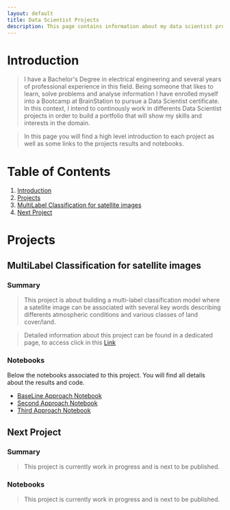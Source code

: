 ```yaml
---
layout: default
title: Data Scientist Projects
description: This page contains information about my data scientist projects
---
```


# Introduction
> I have a Bachelor's Degree in electrical engineering and several years of professional experience in this field. Being someone that likes to learn, solve problems and analyse information I have enrolled myself into a Bootcamp at BrainStation to pursue a Data Scientist certificate. In this context, I intend to continously work in differents Data Scientist projects in order to build a portfolio that will show my skills and interests in the domain.

> In this page you will find a high level introduction to each project as well as some links to the projects results and notebooks. 

# Table of Contents

1. [Introduction](#Introduction)
2. [Projects](#Projects)
3. [MultiLabel Classification for satellite images](#MultiLabel-Classification-for-satellite-images)
4. [Next Project](#Next-Project)

# Projects
## MultiLabel Classification for satellite images
### Summary
> This project is about building a multi-label classification model where a satellite image can be associated with several key words describing differents atmospheric conditions and various classes of land cover/land.

> Detailed information about this project can be found in a dedicated page, to access click in this [Link](./MultiLabel_ClassificationProject.html)

### Notebooks
Below the notebooks associated to this project. You will find all details about the results and code.
*   [BaseLine Approach Notebook](https://nbviewer.jupyter.org/github/brunilda-sa/multilabel_classification/blob/master/Capstone_BaselineAndSecondApproach.ipynb)
*   [Second Approach Notebook](https://nbviewer.jupyter.org/github/brunilda-sa/multilabel_classification/blob/master/Capstone_BaselineAndSecondApproach.ipynb)
*   [Third Approach Notebook](https://nbviewer.jupyter.org/github/brunilda-sa/multilabel_classification/blob/master/Capstone_ThirdApproach.ipynb)

## Next Project
### Summary
> This project is currently work in progress and is next to be published.

### Notebooks
> This project is currently work in progress and is next to be published.













